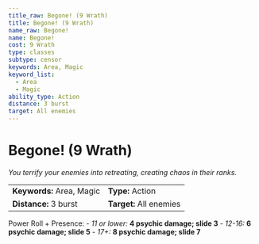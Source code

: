 ```yaml
---
title_raw: Begone! (9 Wrath)
title: Begone! (9 Wrath)
name_raw: Begone!
name: Begone!
cost: 9 Wrath
type: classes
subtype: censor
keywords: Area, Magic
keyword_list:
  - Area
  - Magic
ability_type: Action
distance: 3 burst
target: All enemies
---
```


# Begone! (9 Wrath)

*You terrify your enemies into retreating, creating chaos in their ranks.*

|                           |                         |
| :------------------------ | :---------------------- |
| **Keywords:** Area, Magic | **Type:** Action        |
| **Distance:** 3 burst     | **Target:** All enemies |

Power Roll + Presence: - *11 or lower:* **4 psychic damage; slide 3** - *12-16:* **6 psychic damage; slide 5** - *17+:* **8 psychic damage; slide 7**
